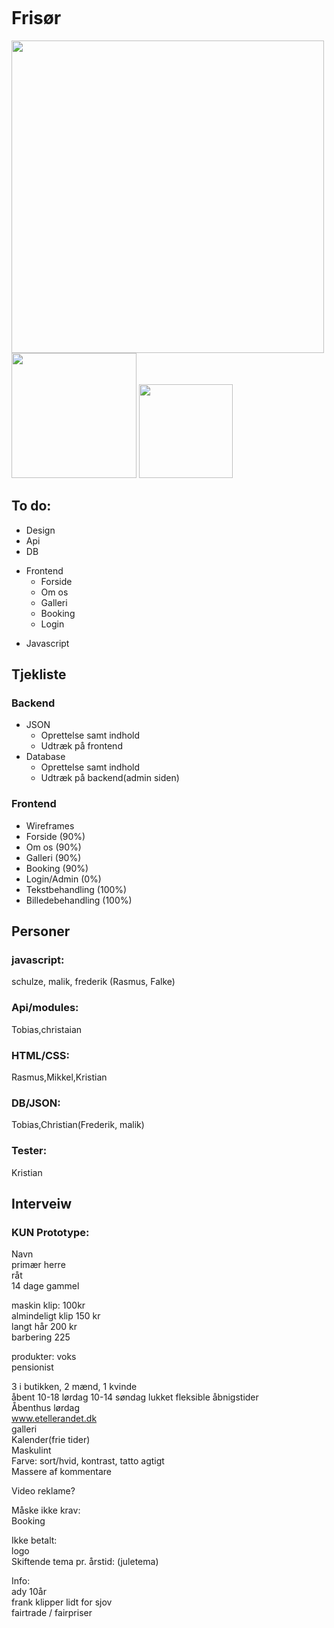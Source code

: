 <?xml version="1.0" encoding="utf-8"?>
<!-- Generator: Adobe Illustrator 22.0.1, SVG Export Plug-In . SVG Version: 6.00 Build 0)  -->
<svg version="1.1" id="Lag_1" xmlns="http://www.w3.org/2000/svg" xmlns:xlink="http://www.w3.org/1999/xlink" x="0px" y="0px"
	 viewBox="0 0 200 200" style="enable-background:new 0 0 200 200;" xml:space="preserve">
<style type="text/css">
	.st0{fill:#B13740;}
	.st1{fill:#1857CE;}
	.st2{fill:#7B9AF2;}
	.st3{fill:#E3ACA4;}
	.st4{fill:#2F66EA;}
	.st5{fill:#FFFFFF;}
	.st6{fill:#010000;}
</style>
<g>
	<path class="st0" d="M124.4,91.1c-1.7-1.4-4.1-2.6-8.1-3.4c-6.2-1.3-12.2-2.8-16.4-5l0,0c-0.6,2-0.4,4.1,0.2,6.1
		c0.3,1,2.3,1.7,4.2,2.4c4.6,1.6,10.4,2.9,15.7,4.2c1.8,0.5,2.7,1.1,4.4,1.6C124.5,94.9,123.9,93,124.4,91.1z"/>
	<path class="st1" d="M99.1,70.6c0.1,1.9,0.1,3.8,0.3,5.6c0.1,0.9,1.5,1.5,3.1,2c4.6,1.6,10.1,2.8,15.3,4.2c1.8,0.5,3.1,1.1,4.6,1.7
		c0.5,0.2,0.7,0.5,1.6,0.7c-0.1-2,0.3-4.1-0.4-6c-0.5-1.4-3.4-2.5-6.7-3.3C110.8,73.9,104,72.7,99.1,70.6z"/>
	<path class="st0" d="M123.2,66.7c-1.7-1.9-5.7-3.1-9.9-4.2c-3.4-0.9-6.9-1.7-10.3-2.6c-1.4-0.4-2.7-0.8-4.6-1.5
		c0.2,2.2-0.3,4.2,0.6,6.2c0.5,1.1,3.3,1.6,5.5,2.2c6.6,1.9,14.5,3.3,19.3,6.2c0-0.4,0-0.7,0-0.9C122.9,70.3,123.2,68.5,123.2,66.7z
		"/>
	<path class="st0" d="M124.8,115c-1.7-1.9-5.7-3.1-9.9-4.2c-3.4-0.9-6.9-1.7-10.3-2.6c-1.4-0.4-2.7-0.8-4.6-1.5
		c0.2,2.2-0.3,4.2,0.6,6.2c0.5,1.1,3.3,1.6,5.5,2.2c6.6,1.9,14.5,3.3,19.3,6.2c0-0.4,0-0.7,0-0.9C124.5,118.6,124.8,116.8,124.8,115
		z"/>
	<path class="st1" d="M104.4,102.9c0.9-0.7,1.5-1.2,2.2-1.7c1.2,0.4,0.7,1,0.5,1.4c-0.3,0.9,0.5,1.5,2.4,2c3.5,0.9,7,1.7,10.5,2.6
		c1.7,0.4,3.4,0.9,5.1,1.6c-0.1-2.1-0.1-4.1-0.3-6.1c-0.1-0.6-1.1-1.1-2.6-1.4c-3.9-0.9-7.7-1.9-11.5-2.9c-3.2-0.8-6.3-1.7-8.4-2.9
		c-0.3-0.2-0.4-0.5-2-0.5C101.2,97.6,98.3,100.6,104.4,102.9z"/>
	<path class="st2" d="M105,51.6c0.3-1-0.4-2,0.4-3c-0.6-0.3-1.6-0.3-2.6-0.4c0.1,1.2,0.7,2.3,1.7,3.4
		C104.7,51.7,104.8,51.7,105,51.6z"/>
	<path class="st3" d="M124.4,91.1c-0.5,1.9,0.1,3.8,0,5.8c0.1,0.1,0.6,0.3,0.6,0.1C124.9,95,125.5,93,124.4,91.1z"/>
	<path class="st3" d="M123.2,66.7c0,1.8-0.3,3.6,0.5,5.3C124,70.2,124.4,68.4,123.2,66.7z"/>
	<polygon class="st0" points="99.9,82.6 99.8,82.6 99.9,82.6 	"/>
	<path class="st4" d="M105,51.6c-0.1,0-0.3,0-0.4,0.1c-0.6,0-1.2,0-1.6,0.2c-0.8,0.5,1,2.2,2.7,2.4C105.4,53.4,105.2,52.5,105,51.6z
		"/>
</g>
<g>
	<path class="st0" d="M63.8,91.2c1.6-1.5,3.9-2.6,7.7-3.6c5.9-1.4,11.6-3,15.5-5.3l0,0c0.5,2,0.3,4.1-0.4,6.1c-0.3,1-2.2,1.7-4,2.4
		c-4.4,1.7-9.8,3-14.9,4.5c-1.7,0.5-2.6,1.2-4.2,1.6C63.6,95,64.2,93.1,63.8,91.2z"/>
	<path class="st1" d="M88,70.3c-0.1,1.9-0.2,3.8-0.4,5.6c-0.1,0.9-1.5,1.5-3,2.1c-4.4,1.7-9.5,3-14.4,4.4c-1.7,0.5-3,1.1-4.4,1.7
		c-0.5,0.2-0.7,0.5-1.6,0.7c0.1-2-0.2-4.1,0.6-6c0.5-1.4,3.2-2.6,6.4-3.4C77,73.8,83.4,72.4,88,70.3z"/>
	<path class="st0" d="M65.5,66.8c1.6-1.9,5.4-3.2,9.4-4.4c3.2-1,6.6-1.9,9.8-2.8c1.4-0.4,2.5-0.9,4.3-1.5c-0.3,2.2,0.1,4.2-0.8,6.2
		c-0.5,1.1-3.2,1.6-5.2,2.3c-6.2,2-13.7,3.6-18.3,6.5c0-0.4,0-0.7,0.1-0.9C65.8,70.4,65.5,68.6,65.5,66.8z"/>
	<path class="st0" d="M62.8,115.1c1.6-1.9,5.4-3.2,9.4-4.4c3.2-1,6.6-1.9,9.8-2.8c1.4-0.4,2.5-0.9,4.3-1.5c-0.3,2.2,0.1,4.2-0.8,6.2
		c-0.5,1.1-3.2,1.6-5.2,2.3c-6.2,2-13.7,3.6-18.3,6.5c0-0.4,0-0.7,0.1-0.9C63,118.7,62.7,116.9,62.8,115.1z"/>
	<path class="st1" d="M82.2,102.6c-0.8-0.7-1.4-1.2-2-1.7c-1.2,0.4-0.6,1-0.5,1.4c0.3,0.9-0.5,1.5-2.3,2c-3.3,0.9-6.6,1.9-9.9,2.8
		c-1.6,0.5-3.2,0.9-4.8,1.6c0.1-2.1,0.2-4.1,0.5-6.1c0.1-0.6,1.1-1.1,2.5-1.5c3.7-1,7.3-2.1,10.9-3.1c3-0.9,6-1.8,8-3.1
		c0.3-0.2,0.4-0.5,1.9-0.5C85.4,97.3,88.1,100.2,82.2,102.6z"/>
	<path class="st2" d="M83.1,51.4c-0.3-1,0.5-2-0.3-3c0.6-0.3,1.5-0.4,2.4-0.4c-0.1,1.2-0.7,2.3-1.7,3.4
		C83.3,51.5,83.2,51.5,83.1,51.4z"/>
	<path class="st3" d="M63.8,91.2c0.4,1.9-0.2,3.8-0.1,5.8c-0.1,0.1-0.5,0.3-0.5,0.1C63.2,95.1,62.7,93.1,63.8,91.2z"/>
	<path class="st3" d="M65.5,66.8c-0.1,1.8,0.2,3.6-0.6,5.3C64.7,70.4,64.4,68.6,65.5,66.8z"/>
	<polygon class="st0" points="87,82.3 87.1,82.3 87,82.3 	"/>
	<path class="st4" d="M83.1,51.4c0.1,0,0.3,0,0.4,0.1c0.5,0,1.2,0,1.5,0.2c0.7,0.5-1,2.2-2.6,2.5C82.6,53.3,82.8,52.3,83.1,51.4z"/>
</g>
<polygon class="st5" points="111.3,84.4 74.8,84.4 72.8,69.8 113.8,70.4 "/>
<polygon class="st1" points="107,101.2 79,101.5 77,87 109.4,87.3 "/>
<g id="layer103">
	<path class="st0" d="M82.6,114.5L82,112c0,0,0-1.7,0-3.1c0-3.5,2.5-4,6.4-1.4c4.5,3.1,4.8,3.1,9.3,0c3.9-2.6,6.3-2,6.3,1.4
		c0,1.4,0,3.1,0,5.1c0,3.2-2.7,3.5-6.9,0.6l-3.9-2.7l-3.7,2.5C84.8,117.6,83.4,117.7,82.6,114.5z"/>
	<path class="st0" d="M85,60.9c-4.1-0.4-10.1-0.5-13.2-0.2c-5,0.5-5.8,0.3-5.8-1.1c0-2.7,4.4-3.7,11.8-2.6c8.8,1.3,24.1,1.2,32,0
		c4.8-0.8,6.9-0.8,8.9,0.2c5.6,2.8,3.7,3.6-8.6,3.6c-6.5,0-13.2,0.2-14.8,0.5C93.8,61.5,89.1,61.4,85,60.9z"/>
	<path class="st0" d="M79.3,55.3c-3.9-0.5-4.2-3-3.3-10.5c1.2-9.6,5-13.3,17.4-13.3c8.8,0,12.8,1.5,16,5.6c1.3,1.9,2.7,4.2,2.5,10.2
		c-0.3,7-0.3,7.1-3.3,7.7C105.2,55.8,84.5,55.9,79.3,55.3z"/>
</g>
<g id="layer104">
	<path class="st6" d="M104.6,107.5c-0.8-3-2-3.1-7.1-0.5c-4.9,2.5-4.7,2.5-9.1-0.5c-2.9-2-4-2.3-5.1-1.4c-1.1,0.9-1.7,0.8-2.9-0.7
		c-2.4-3.1-5.4-9.2-5.4-11c0-0.9-0.9-2.7-1.9-4c-2.4-3-3.9-13-2.2-14.7c0.6-0.6,1.1-3.4,1.1-6.1c0-2.8,0.9-7.5,1.3-8
		c0.4-0.7,7.7-0.3,20.6-0.2h20.4l-0.3,6.8c0,3.1,0.5,6,1.1,6.4c1.9,1.2,0.5,12.8-2,16c-1.1,1.5-2.1,3.5-2.1,4.6c0,1-1,3.7-2.2,5.8
		c-2,3.3-2.1,4.3-1.1,6.9c1,2.7,0.9,3.1-0.7,3.1C105.9,110,105,109,104.6,107.5z M90.8,96.5c1.9-1.4,2.4-1.4,5.1,0
		c3.7,1.8,7.1,1.9,9.5,0.2c2.3-1.7,1.8-6-0.8-6.5c-1.6-0.3-1.8,0-1.2,2.5l0.8,2.8l-3.1-2.9c-4.5-4.3-10.3-4.5-14.9-0.5
		C82.7,95.2,81,96,83,93.5c1.3-1.6,0.6-3.5-1.5-3.5c-1.2,0-2.5,2.1-2.5,4C79,97.6,86.8,99.3,90.8,96.5z M88.3,82
		c1.3-1.1,2.8-3.1,3.1-4.5c0.9-3.4,2.5-3.2,3.8,0.5c1.9,5.7,11.4,8.2,14.2,3.8c2-3.2,4.1-9.6,3.4-10.4c-0.3-0.3-4.1-0.5-8.5-0.3
		c-9.2,0.2-12.4,0.2-21.9-0.1c-3.9-0.2-7.6,0-8.2,0.4c-1.2,0.7,1.2,8.3,3.5,10.9C79.8,84.6,85.1,84.5,88.3,82z"/>
	<path class="st6" d="M78,80.1c-2.5-4.7-0.2-8.1,5.5-8.1c4.3,0,6.7,1.8,5.9,4.3c-1.1,3.7-3.5,5.7-7,5.7C80.1,82,78.7,81.4,78,80.1z"
		/>
	<path class="st6" d="M98.6,79.8c-2.7-3.9-2.1-6.5,1.8-7.2c1.9-0.4,4.7-0.4,6.1,0c2.3,0.6,2.6,1,2.3,4.8c-0.3,4-0.4,4.1-4.5,4.4
		C101,82,99.9,81.7,98.6,79.8z"/>
</g>
</svg>





# Frisør

<img src="hårknuden.svg" width="500">
<img src="hårknuden.svg" width="200">
<img src="hårknuden_small.svg" width="150">


## To do:
- Design   
- Api  
- DB  
* Frontend
	* Forside
	* Om os
	* Galleri
	* Booking
	* Login
- Javascript  

## Tjekliste
### Backend
* JSON
	* Oprettelse samt indhold
	* Udtræk på frontend
* Database
	* Oprettelse samt indhold
	* Udtræk på backend(admin siden)
	
### Frontend
* Wireframes
* Forside (90%)
* Om os (90%)
* Galleri (90%)
* Booking (90%)
* Login/Admin (0%)
* Tekstbehandling (100%)
* Billedebehandling (100%)

## Personer
### javascript:
schulze, malik, frederik (Rasmus, Falke)

### Api/modules:
Tobias,christaian

### HTML/CSS:
Rasmus,Mikkel,Kristian

### DB/JSON:
Tobias,Christian(Frederik, malik)

### Tester:
Kristian

## Interveiw  
### KUN Prototype:

Navn  
primær herre  
råt  
14 dage gammel  


maskin klip: 100kr  
almindeligt klip 150 kr  
langt hår 200 kr  
barbering 225  


produkter: voks  
pensionist  


3 i butikken, 2 mænd, 1 kvinde  
åbent 10-18 lørdag 10-14 søndag lukket fleksible åbnigstider  
Åbenthus lørdag  
www.etellerandet.dk  
galleri  
Kalender(frie tider)  
Maskulint  
Farve: sort/hvid, kontrast, tatto agtigt  
Massere af kommentare  

Video reklame?  

Måske ikke krav:  
Booking  

Ikke betalt:  
logo  
Skiftende tema pr. årstid: (juletema)  

Info:  
ady 10år  
frank klipper lidt for sjov  
fairtrade / fairpriser  

